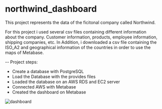 # northwind_dashboard

This project represents the data of the ficitonal company called Northwind.

For this project i used several csv files containing different information about the company. Customer information, products, employee information, shipping companies, etc. In Addition, i downloaded a csv file containing the ISO_A2 and geographical information of the countries in order to use the maps of Metabase.

-- Project steps:
- Create a database with PostgreSQL
- Load the Database with the provides files
- Loaded the database on an AWS RDS and EC2 server
- Connected AWS with Metabase 
- Created the dashboard on Metabase



![dashboard](https://user-images.githubusercontent.com/104838359/211424710-1c1511e9-ac9d-4cd3-8806-c605aceff13f.gif)
